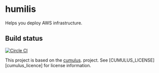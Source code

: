 # humilis
Helps you deploy AWS infrastructure.


Build status
----------------------------------
[![Circle CI](https://circleci.com/gh/germangh/humilis/tree/master.svg?style=svg)](https://circleci.com/gh/germangh/humilis/tree/master)

This project is based on the
[cumulus](https://github.com/germangh/cumulus/blob/master/cumulus/__init__.py).
project. See [CUMULUS_LICENSE][cumulus_licence] for license information.

[cumulus]: https://github.com/cotdsa/cumulus
[cumulus_license]: https://github.com/germangh/humilis/blob/master/CUMULUS_LICENSE

